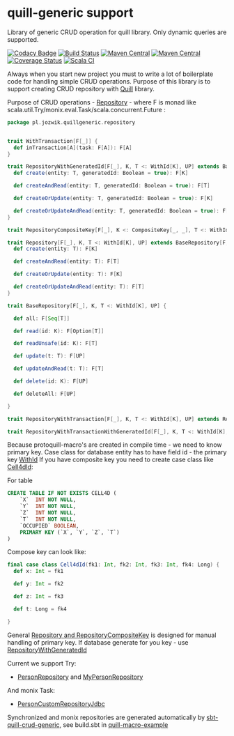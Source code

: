# quill-generic support
Library of generic CRUD operation for quill library. Only dynamic queries are supported.

[![Codacy Badge](https://api.codacy.com/project/badge/Grade/84d50129877e41068bc0eeb4943b825d)](https://app.codacy.com/manual/ajozwik/quill-generic?utm_source=github.com&utm_medium=referral&utm_content=ajozwik/quill-generic&utm_campaign=Badge_Grade_Dashboard)
[![Build Status](https://travis-ci.com/ajozwik/quill-generic.svg?branch=master)](https://travis-ci.com/ajozwik/quill-generic)
[![Maven Central](https://img.shields.io/maven-central/v/com.github.ajozwik/repository_2.12.svg?label=latest%20release%20for%202.12)](http://search.maven.org/#search|ga|1|g%3A%22com.github.ajozwik%22%20AND%20a%3A%22repository_2.12%22)
[![Maven Central](https://img.shields.io/maven-central/v/com.github.ajozwik/repository_2.13.svg?label=latest%20release%20for%202.13)](http://search.maven.org/#search|ga|1|g%3A%22com.github.ajozwik%22%20AND%20a%3A%22repository_2.13%22)
[![Coverage Status](https://coveralls.io/repos/github/ajozwik/quill-generic/badge.svg?branch=master)](https://coveralls.io/github/ajozwik/quill-generic?branch=master)
[![Scala CI](https://github.com/ajozwik/quill-generic/actions/workflows/scala.yml/badge.svg)](https://github.com/ajozwik/quill-generic/actions/workflows/scala.yml)

Always when you start new project you must to write a lot of boilerplate code for handling simple CRUD operations. Purpose of this library is to support creating CRUD repository with [Quill](https://github.com/getquill/quill) library.

Purpose of CRUD operations - [Repository](/repository/src/main/scala/pl/jozwik/quillgeneric/repository/Repository.scala) - where F is monad like scala.util.Try/monix.eval.Task/scala.concurrent.Future :
```scala
package pl.jozwik.quillgeneric.repository


trait WithTransaction[F[_]] {
  def inTransaction[A](task: F[A]): F[A]
}

trait RepositoryWithGeneratedId[F[_], K, T <: WithId[K], UP] extends BaseRepository[F, K, T, UP] {
  def create(entity: T, generatedId: Boolean = true): F[K]

  def createAndRead(entity: T, generatedId: Boolean = true): F[T]

  def createOrUpdate(entity: T, generatedId: Boolean = true): F[K]

  def createOrUpdateAndRead(entity: T, generatedId: Boolean = true): F[T]
}

trait RepositoryCompositeKey[F[_], K <: CompositeKey[_, _], T <: WithId[K], UP] extends Repository[F, K, T, UP]

trait Repository[F[_], K, T <: WithId[K], UP] extends BaseRepository[F, K, T, UP] {
  def create(entity: T): F[K]

  def createAndRead(entity: T): F[T]

  def createOrUpdate(entity: T): F[K]

  def createOrUpdateAndRead(entity: T): F[T]
}

trait BaseRepository[F[_], K, T <: WithId[K], UP] {

  def all: F[Seq[T]]

  def read(id: K): F[Option[T]]

  def readUnsafe(id: K): F[T]

  def update(t: T): F[UP]

  def updateAndRead(t: T): F[T]

  def delete(id: K): F[UP]

  def deleteAll: F[UP]

}

trait RepositoryWithTransaction[F[_], K, T <: WithId[K], UP] extends Repository[F, K, T, UP] with WithTransaction[F]

trait RepositoryWithTransactionWithGeneratedId[F[_], K, T <: WithId[K], UP] extends RepositoryWithGeneratedId[F, K, T, UP] with WithTransaction[F]

```

Because protoquill-macro's are created in compile time - we need to know primary key. Case class for database entity has to have field id - the primary key [WithId](/repository/src/main/scala/pl/jozwik/quillgeneric/repository/WithId.scala)
If you have composite key you need to create case class like [Cell4dId](/repository/src/main/scala/pl/jozwik/quillgeneric/model/Cell4dId.scala):

For table
```sql
CREATE TABLE IF NOT EXISTS CELL4D (
    `X`  INT NOT NULL,
    `Y`  INT NOT NULL,
    `Z`  INT NOT NULL,
    `T`  INT NOT NULL,
    `OCCUPIED` BOOLEAN,
    PRIMARY KEY (`X`, `Y`, `Z`, `T`)
)
```
Compose key can look like:

```scala
final case class Cell4dId(fk1: Int, fk2: Int, fk3: Int, fk4: Long) {
  def x: Int = fk1

  def y: Int = fk2

  def z: Int = fk3

  def t: Long = fk4

}
```

General [Repository and RepositoryCompositeKey](/repository/src/main/scala/pl/jozwik/quillgeneric/repository/Repository.scala) is designed for manual handling of primary key. If database generate for you key - use [RepositoryWithGeneratedId](/repository/src/main/scala/pl/jozwik/quillgeneric/repository/Repository.scala)

Current we support Try:

 - [PersonRepository](/repository-jdbc-monad/src/test/scala/pl/jozwik/quillgeneric/monad/repository/PersonRepository.scala) and [MyPersonRepository](/repository-jdbc-monad/src/test/scala/pl/jozwik/quillgeneric/monad/repository/MyPersonRepository.scala) 
 
And monix Task:
 
 - [PersonCustomRepositoryJdbc](/quill-jdbc-monix/src/test/scala/pl/jozwik/quillgeneric/monix/repository/PersonCustomRepositoryJdbc.scala)
 
Synchronized and monix repositories are generated automatically by [sbt-quill-crud-generic](https://github.com/ajozwik/sbt-quill-crud-generic), see build.sbt in
[quill-macro-example](https://github.com/ajozwik/quill-macro-example)
